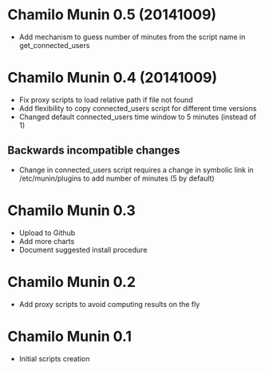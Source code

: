 Chamilo Munin 0.5 (20141009)
============================
* Add mechanism to guess number of minutes from the script name in get_connected_users

Chamilo Munin 0.4 (20141009)
============================
* Fix proxy scripts to load relative path if file not found
* Add flexibility to copy connected_users script for different time versions
* Changed default connected_users time window to 5 minutes (instead of 1)

Backwards incompatible changes
------------------------------
* Change in connected_users script requires a change in symbolic link in /etc/munin/plugins to add number of minutes (5 by default)

Chamilo Munin 0.3
=================
* Upload to Github
* Add more charts
* Document suggested install procedure

Chamilo Munin 0.2
=================
* Add proxy scripts to avoid computing results on the fly

Chamilo Munin 0.1
=================
* Initial scripts creation
